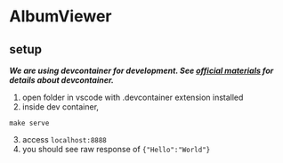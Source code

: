 # AlbumViewer


## setup
***We are using devcontainer for development.
See [official materials](https://code.visualstudio.com/docs/devcontainers/containers#_forwarding-or-publishing-a-port) for details about devcontainer.***

1. open folder in vscode with .devcontainer extension installed
2. inside dev container,
```
make serve
```
3. access `localhost:8888`
4. you should see raw response of `{"Hello":"World"}`
